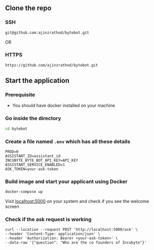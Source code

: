 ## Clone the repo

### SSH
```bash
git@github.com:ajinzrathod/bytebot.git
```

OR

### HTTPS
```bash
https://github.com/ajinzrathod/bytebot.git
```

## Start the application

### Prerequisite
* You should have docker installed on your machine

### Go inside the directory
```bash
cd bytebot
```

### Create a file named `.env` which has all these details
```.env
PROD=0
ASSISTANT_ID=assistant_id
INCUBYTE_BYTE_BOT_API_KEY=API_KEY
ASSISTANT_SERVICE_ENABLED=1
ASK_TOKEN=your-ask-token
```

### Build image and start your applicant using Docker
```bash
docker-compose up
```

Visit [localhost:5000](localhost:5000) on your system and check if you see the welcome screen

### Check if the ask request is working

```curl
curl --location --request POST 'http://localhost:5000/ask' \
--header 'Content-Type: application/json' \
--header 'Authorization: Bearer <your-ask-token>' \
--data-raw '{"question": "Who are the co founders of Incubyte"}'
```
